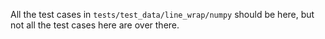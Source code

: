 All the test cases in `tests/test_data/line_wrap/numpy` should be here, but not
all the test cases here are over there.
